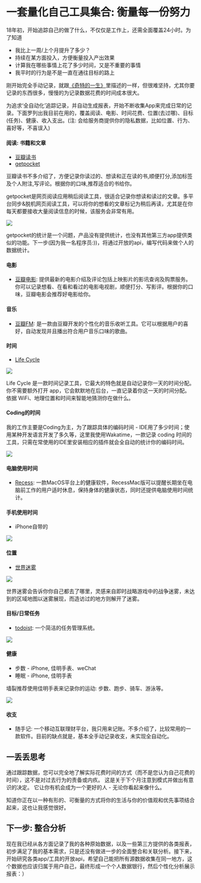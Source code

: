 # 一套量化自己工具集合: 衡量每一份努力

18年初，开始追踪自己的做了什么，不仅仅是工作上，还需全面覆盖24小时。为了知道

* 我比上一周/上个月提升了多少？
* 持续在某方面投入，方便衡量投入产出效果
* 计算我在哪些事情上花了多少时间，又是不重要的事情
* 我平时的行为是不是一直在通往目标的路上

刚开始完全手动记录，就跟[《奇特的一生》](https://book.douban.com/subject/1115353/)里描述的一样，但很难坚持，尤其你要记录的东西很多，慢慢的为记录数据花费的时间成本很大。

为追求‘全自动化’追踪记录，并自动生成报表，开始不断收集App来完成日常的记录。下面罗列出我目前在用的，覆盖阅读、电影、时间花费、位置(去过哪)、目标(任务)、健康、收入支出。(注: 会给服务商提供你的隐私数据，比如位置、行为、喜好等，不喜误入)

#### 阅读: 书籍和文章

* [豆瓣读书](https://book.douban.com/)
* [getpocket](https://getpocket.com/a/)

豆瓣读书不多介绍了，方便记录你读过的、想读和正在读的书,顺便打分,添加标签及个人附注,写评论。根据你的口味,推荐适合的书给你。

getpocket是网页阅读应用稍后阅读工具，很适合记录你想读和读过的文章。多平台同步&脱机网页阅读工具，可以将你的想看的文章标记为稍后再读，尤其是在你每天都要接收大量阅读信息的时候，该服务会非常有用。

![](media/15489963364626/15490042365171.png)

getpocket的统计是一个问题，产品没有提供统计，也没有其他第三方app提供类似的功能。下一步(因为我一名程序员:))，将通过开放的api，编写代码来做个人的数据统计。

#### 电影

* [豆瓣电影](https://movie.douban.com/): 提供最新的电影介绍及评论包括上映影片的影讯查询及购票服务。你可以记录想看、在看和看过的电影电视剧，顺便打分、写影评。根据你的口味，豆瓣电影会推荐好电影给你。

#### 音乐

* [豆瓣FM](https://douban.fm/): 是一款由豆瓣开发的个性化的音乐收听工具。它可以根据用户的喜好，自动发现并且播出符合用户音乐口味的歌曲。

#### 时间

* [Life Cycle](https://itunes.apple.com/cn/app/life-cycle-chart-your-life/id1064955217?mt=8)

![](media/15489963364626/15490020596808.jpg)

Life Cycle 是一款时间记录工具，它最大的特色就是自动记录你一天的时间分配。
你不需要额外打开 app，它会默默地在后台，一直记录着你这一天的时间分配。依据 WiFi、地理位置和时间来智能地猜测你在做什么。

#### Coding的时间

我的工作主要是Coding为主，为了跟踪具体的编码时间 - IDE用了多少时间；使用某种开发语言开发了多久等，这里我使用Wakatime，一款记录 coding 时间的工具，只需在常使用的IDE里安装相应的插件就会全自动的统计你的编码时间。

![](media/15489963364626/15490071882830.png)


#### 电脑使用时间

* [Recess](http://imacami.net/#rss): 一款MacOS平台上的健康软件，RecessMac版可以提醒长期坐在电脑前工作的用户适时休息，保持身体的健康状态，同时还提供电脑使用时间统计。

#### 手机使用时间

* iPhone自带的

![](media/15489963364626/15490065572679.jpg)

#### 位置

* [世界迷雾](https://itunes.apple.com/cn/app/%E4%B8%96%E7%95%8C%E8%BF%B7%E9%9B%BE/id505367096?mt=8)

![](media/15489963364626/15490021164995.jpg)

世界迷雾会告诉你你自己都去了哪里，灵感来自即时战略游戏中的战争迷雾，未达到的区域地图以迷雾展现，而造访过的地方则解开了迷雾。

#### 目标/日常任务

* [todoist](https://todoist.com/): 一个简洁的任务管理系统。

![](media/15489963364626/15490056188911.png)


#### 健康

* 步数 - iPhone, 佳明手表、weChat
* 睡眠 - iPhone, 佳明手表

墙裂推荐使用佳明手表来记录你的运动: 步数、跑步、骑车、游泳等。

![](media/15489963364626/15490075233511.jpg)


#### 收支

* 随手记: 一个移动互联理财平台，我只用来记账。不多介绍了，比较常用的一款软件。目前的缺点就是，基本全手动记录收支，未实现全自动化。

## 一丢丢思考

通过跟踪数据，您可以完全地了解实际花费时间的方式（而不是您认为自己花费的时间），这不是对过去行为的责备或内疚。 这是关于下个月注意到模式并做出有意识的决定。 它让你有机会成为一个更好的人 - 无论你看起来像什么。

知道你正在以一种有形的、可衡量的方式将你的生活与你的价值观和优先事项结合起来，这也让我感觉很好。

## 下一步: 整合分析

现在我已经从各方面记录了我的各种原始数据，以及一些第三方提供的各类报表，初步满足了我的基本需求，只是还没有做进一步的全面整合和关联分析。接下来，开始研究各类app/工具的开放api，希望自己能把所有源数据收集在同一地方，这个数据也应该归属于用户自己，最终形成一个个人数据银行，然后个性化分析展示报表：）


